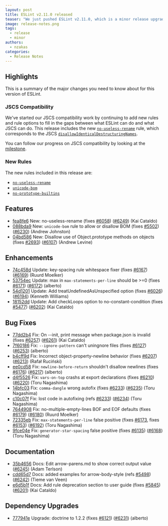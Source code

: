 ```yaml
---
layout: post
title: ESLint v2.11.0 released
teaser: "We just pushed ESLint v2.11.0, which is a minor release upgrade of ESLint. This release adds some new features and fixes several bugs found in the previous release."
image: release-notes.png
tags:
  - release
  - minor
authors:
  - nzakas
categories:
  - Release Notes
---
```


## Highlights

This is a summary of the major changes you need to know about for this version of ESLint.

### JSCS Compatibility

We've started our JSCS compatibility work by continuing to add new rules and rule options to fill in the gaps between what ESLint can do and what JSCS can do. This release includes the new [`no-useless-rename`](https://eslint.org/docs/rules/no-useless-rename) rule, which corresponds to the JSCS [`disallowIdenticalDestructuringNames`](http://jscs.info/rule/disallowIdenticalDestructuringNames).

You can follow our progress on JSCS compatibility by looking at the [milestone](https://github.com/eslint/eslint/milestones/JSCS%20Compatibility).

### New Rules

The new rules included in this release are:

* [`no-useless-rename`](https://eslint.org/docs/rules/no-useless-rename)
* [`unicode-bom`](https://eslint.org/docs/rules/unicode-bom)
* [`no-prototype-builtins`](https://eslint.org/docs/rules/no-prototype-builtins)

## Features

* [fea8fe6](https://github.com/eslint/eslint/commit/fea8fe6) New: no-useless-rename (fixes [#6058](https://github.com/eslint/eslint/issues/6058)) ([#6249](https://github.com/eslint/eslint/issues/6249)) (Kai Cataldo)
* [088bda9](https://github.com/eslint/eslint/commit/088bda9) New: `unicode-bom` rule to allow or disallow BOM (fixes [#5502](https://github.com/eslint/eslint/issues/5502)) ([#6230](https://github.com/eslint/eslint/issues/6230)) (Andrew Johnston)
* [04bd586](https://github.com/eslint/eslint/commit/04bd586) New: Disallow use of Object.prototype methods on objects (fixes [#2693](https://github.com/eslint/eslint/issues/2693)) ([#6107](https://github.com/eslint/eslint/issues/6107)) (Andrew Levine)

## Enhancements

* [74c458d](https://github.com/eslint/eslint/commit/74c458d) Update: key-spacing rule whitespace fixer (fixes [#6167](https://github.com/eslint/eslint/issues/6167)) ([#6169](https://github.com/eslint/eslint/issues/6169)) (Ruurd Moelker)
* [53754ec](https://github.com/eslint/eslint/commit/53754ec) Update: max in `max-statements-per-line` should be >=0 (fixes [#6171](https://github.com/eslint/eslint/issues/6171)) ([#6172](https://github.com/eslint/eslint/issues/6172)) (alberto)
* [54d1201](https://github.com/eslint/eslint/commit/54d1201) Update: Add treatUndefinedAsUnspecified option (fixes [#6026](https://github.com/eslint/eslint/issues/6026)) ([#6194](https://github.com/eslint/eslint/issues/6194)) (Kenneth Williams)
* [18152dd](https://github.com/eslint/eslint/commit/18152dd) Update: Add checkLoops option to no-constant-condition (fixes [#5477](https://github.com/eslint/eslint/issues/5477)) ([#6202](https://github.com/eslint/eslint/issues/6202)) (Kai Cataldo)

## Bug Fixes

* [77dd2b4](https://github.com/eslint/eslint/commit/77dd2b4) Fix: On --init, print message when package.json is invalid (fixes [#6257](https://github.com/eslint/eslint/issues/6257)) ([#6261](https://github.com/eslint/eslint/issues/6261)) (Kai Cataldo)
* [7f60186](https://github.com/eslint/eslint/commit/7f60186) Fix: `--ignore-pattern` can't uningnore files (fixes [#6127](https://github.com/eslint/eslint/issues/6127)) ([#6253](https://github.com/eslint/eslint/issues/6253)) (alberto)
* [b4cff9d](https://github.com/eslint/eslint/commit/b4cff9d) Fix: Incorrect object-property-newline behavior (fixes [#6207](https://github.com/eslint/eslint/issues/6207)) ([#6213](https://github.com/eslint/eslint/issues/6213)) (Rafał Ruciński)
* [ee0cd58](https://github.com/eslint/eslint/commit/ee0cd58) Fix: `newline-before-return` shouldn't disallow newlines (fixes [#6176](https://github.com/eslint/eslint/issues/6176)) ([#6217](https://github.com/eslint/eslint/issues/6217)) (alberto)
* [d4f5526](https://github.com/eslint/eslint/commit/d4f5526) Fix: `vars-on-top` crashs at export declarations (fixes [#6210](https://github.com/eslint/eslint/issues/6210)) ([#6220](https://github.com/eslint/eslint/issues/6220)) (Toru Nagashima)
* [14bfc03](https://github.com/eslint/eslint/commit/14bfc03) Fix: `comma-dangle` wrong autofix (fixes [#6233](https://github.com/eslint/eslint/issues/6233)) ([#6235](https://github.com/eslint/eslint/issues/6235)) (Toru Nagashima)
* [c10c07f](https://github.com/eslint/eslint/commit/c10c07f) Fix: lost code in autofixing (refs [#6233](https://github.com/eslint/eslint/issues/6233)) ([#6234](https://github.com/eslint/eslint/issues/6234)) (Toru Nagashima)
* [7644908](https://github.com/eslint/eslint/commit/7644908) Fix: no-multiple-empty-lines BOF and EOF defaults (fixes [#6179](https://github.com/eslint/eslint/issues/6179)) ([#6180](https://github.com/eslint/eslint/issues/6180)) (Ruurd Moelker)
* [72335eb](https://github.com/eslint/eslint/commit/72335eb) Fix: `max-statements-per-line` false positive (fixes [#6173](https://github.com/eslint/eslint/issues/6173), fixes [#6153](https://github.com/eslint/eslint/issues/6153)) ([#6192](https://github.com/eslint/eslint/issues/6192)) (Toru Nagashima)
* [9fce04e](https://github.com/eslint/eslint/commit/9fce04e) Fix: `generator-star-spacing` false positive (fixes [#6135](https://github.com/eslint/eslint/issues/6135)) ([#6168](https://github.com/eslint/eslint/issues/6168)) (Toru Nagashima)

## Documentation

* [35b4656](https://github.com/eslint/eslint/commit/35b4656) Docs: Edit arrow-parens.md to show correct output value ([#6245](https://github.com/eslint/eslint/issues/6245)) (Adam Terlson)
* [cdd65d7](https://github.com/eslint/eslint/commit/cdd65d7) Docs: added examples for arrow-body-style (refs [#5498](https://github.com/eslint/eslint/issues/5498)) ([#6242](https://github.com/eslint/eslint/issues/6242)) (Tieme van Veen)
* [e6d5b1f](https://github.com/eslint/eslint/commit/e6d5b1f) Docs: Add rule deprecation section to user guide (fixes [#5845](https://github.com/eslint/eslint/issues/5845)) ([#6201](https://github.com/eslint/eslint/issues/6201)) (Kai Cataldo)

## Dependency Upgrades

* [777941e](https://github.com/eslint/eslint/commit/777941e) Upgrade: doctrine to 1.2.2 (fixes [#6121](https://github.com/eslint/eslint/issues/6121)) ([#6231](https://github.com/eslint/eslint/issues/6231)) (alberto)
